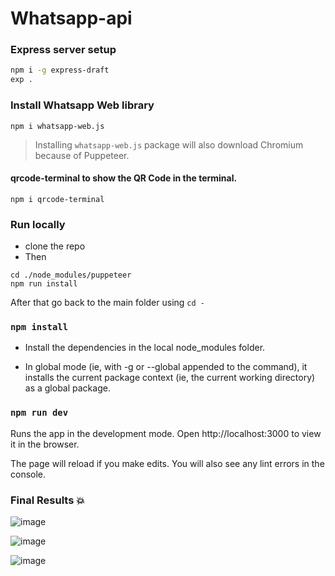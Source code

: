 # Whatsapp-api

### Express server setup 
```bash
npm i -g express-draft
exp .
```
### Install Whatsapp Web library
`npm i whatsapp-web.js`
> Installing `whatsapp-web.js` package will also download Chromium because of Puppeteer.

#### qrcode-terminal to show the QR Code in the terminal.
`npm i qrcode-terminal` 

### Run locally
 - clone the repo 
 - Then
```
cd ./node_modules/puppeteer
npm run install
```
After that go back to the main folder using `cd -`

 ### `npm install`
 
 - Install the dependencies in the local node_modules folder.

- In global mode (ie, with -g or --global appended to the command), it installs the current package context (ie, the current working directory) as a global package.

### `npm run dev`

Runs the app in the development mode.
Open http://localhost:3000 to view it in the browser.

The page will reload if you make edits.
You will also see any lint errors in the console.
### Final Results :boom:
![image](https://user-images.githubusercontent.com/61587290/172844055-7d86f499-b950-492e-8d0a-034807cdea33.png)

![image](https://user-images.githubusercontent.com/61587290/172844135-f614ec48-5a43-4140-8748-d7bc1aa00a33.png)

![image](https://user-images.githubusercontent.com/61587290/172844162-af9a5456-3d6c-465a-9694-423729229c8a.png)

